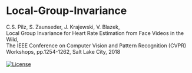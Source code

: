 # Local-Group-Invariance
C.S. Pilz, S. Zaunseder, J. Krajewski, V. Blazek,<br>
Local Group Invariance for Heart Rate Estimation from Face Videos in the Wild,<br>
The IEEE Conference on Computer Vision and Pattern Recognition (CVPR) Workshops, pp.1254-1262, Salt Lake City, 2018 <br>
<br>
[![License](https://img.shields.io/badge/License-GPL%20v3-blue.svg)](https://opensource.org/licenses/gpl-3.0.html)
